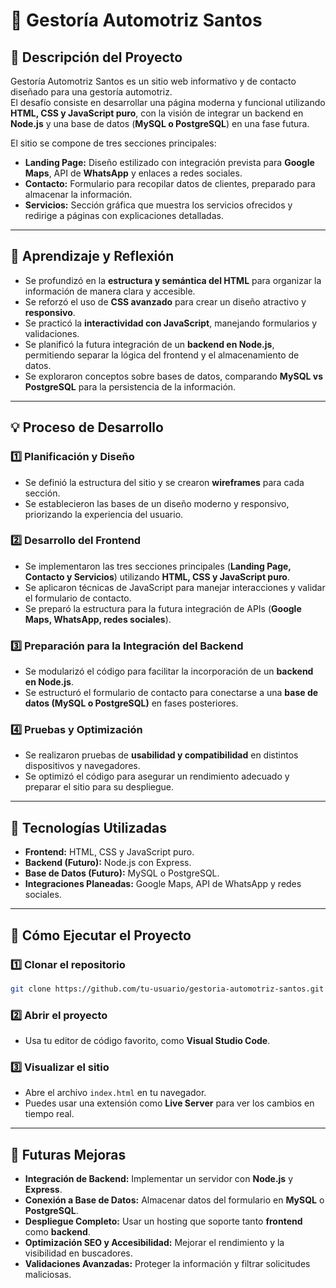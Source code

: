 # 🚗 Gestoría Automotriz Santos

## 📌 Descripción del Proyecto
Gestoría Automotriz Santos es un sitio web informativo y de contacto diseñado para una gestoría automotriz.  
El desafío consiste en desarrollar una página moderna y funcional utilizando **HTML, CSS y JavaScript puro**, con la visión de integrar un backend en **Node.js** y una base de datos (**MySQL o PostgreSQL**) en una fase futura.

El sitio se compone de tres secciones principales:

- **Landing Page:** Diseño estilizado con integración prevista para **Google Maps**, API de **WhatsApp** y enlaces a redes sociales.  
- **Contacto:** Formulario para recopilar datos de clientes, preparado para almacenar la información.  
- **Servicios:** Sección gráfica que muestra los servicios ofrecidos y redirige a páginas con explicaciones detalladas.

---

## 🧠 Aprendizaje y Reflexión
- Se profundizó en la **estructura y semántica del HTML** para organizar la información de manera clara y accesible.
- Se reforzó el uso de **CSS avanzado** para crear un diseño atractivo y **responsivo**.
- Se practicó la **interactividad con JavaScript**, manejando formularios y validaciones.
- Se planificó la futura integración de un **backend en Node.js**, permitiendo separar la lógica del frontend y el almacenamiento de datos.
- Se exploraron conceptos sobre bases de datos, comparando **MySQL vs PostgreSQL** para la persistencia de la información.

---

## 💡 Proceso de Desarrollo

### 1️⃣ **Planificación y Diseño**
- Se definió la estructura del sitio y se crearon **wireframes** para cada sección.
- Se establecieron las bases de un diseño moderno y responsivo, priorizando la experiencia del usuario.

### 2️⃣ **Desarrollo del Frontend**
- Se implementaron las tres secciones principales (**Landing Page, Contacto y Servicios**) utilizando **HTML, CSS y JavaScript puro**.
- Se aplicaron técnicas de JavaScript para manejar interacciones y validar el formulario de contacto.
- Se preparó la estructura para la futura integración de APIs (**Google Maps, WhatsApp, redes sociales**).

### 3️⃣ **Preparación para la Integración del Backend**
- Se modularizó el código para facilitar la incorporación de un **backend en Node.js**.
- Se estructuró el formulario de contacto para conectarse a una **base de datos (MySQL o PostgreSQL)** en fases posteriores.

### 4️⃣ **Pruebas y Optimización**
- Se realizaron pruebas de **usabilidad y compatibilidad** en distintos dispositivos y navegadores.
- Se optimizó el código para asegurar un rendimiento adecuado y preparar el sitio para su despliegue.

---

## 🔧 Tecnologías Utilizadas
- **Frontend:** HTML, CSS y JavaScript puro.  
- **Backend (Futuro):** Node.js con Express.  
- **Base de Datos (Futuro):** MySQL o PostgreSQL.  
- **Integraciones Planeadas:** Google Maps, API de WhatsApp y redes sociales.

---

## 🚀 Cómo Ejecutar el Proyecto

### 1️⃣ **Clonar el repositorio**
```bash
git clone https://github.com/tu-usuario/gestoria-automotriz-santos.git
```

### 2️⃣ **Abrir el proyecto**
- Usa tu editor de código favorito, como **Visual Studio Code**.

### 3️⃣ **Visualizar el sitio**
- Abre el archivo `index.html` en tu navegador.  
- Puedes usar una extensión como **Live Server** para ver los cambios en tiempo real.

---

## 🔮 Futuras Mejoras
- **Integración de Backend:** Implementar un servidor con **Node.js** y **Express**.  
- **Conexión a Base de Datos:** Almacenar datos del formulario en **MySQL** o **PostgreSQL**.  
- **Despliegue Completo:** Usar un hosting que soporte tanto **frontend** como **backend**.  
- **Optimización SEO y Accesibilidad:** Mejorar el rendimiento y la visibilidad en buscadores.  
- **Validaciones Avanzadas:** Proteger la información y filtrar solicitudes maliciosas.

